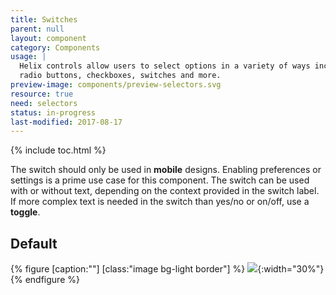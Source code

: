 ```yaml
---
title: Switches
parent: null
layout: component
category: Components
usage: |
  Helix controls allow users to select options in a variety of ways including
  radio buttons, checkboxes, switches and more.
preview-image: components/preview-selectors.svg
resource: true
need: selectors
status: in-progress
last-modified: 2017-08-17
---
```


{% include toc.html %}

<!--{% include todo.html content="Update focus states, expand on inline validation, and improve
keyboard accessibility." %}-->

The switch should only be used in **mobile** designs. Enabling preferences or
settings is a prime use case for this component. The switch can be used with or
without text, depending on the context provided in the switch label. If more
complex text is needed in the switch than yes/no or on/off, use a **toggle**.

## Default

{% figure [caption:""] [class:"image bg-light border"] %}
![]({{site.cdn_url}}/img/components/selectors-switch.png){:width="30%"}
{% endfigure %}

<!--<div class="ui segments">
  <div class="ui segment">
    <div class="ui form">
      ### Enabled
      <div class="inline field">
        <div class="ui toggle checkbox">
          <input type="checkbox" name="public">
          <label>Without text</label>
        </div>
      </div>
      <div class="inline field">
        <div class="ui toggle checkbox">
          <input type="checkbox" name="public">
          <label>With text (on/off)</label>
        </div>
      </div>
      <div class="inline field">
        <div class="ui toggle checkbox">
          <input type="checkbox" name="public">
          <label>With text (yes/no)</label>
        </div>
      </div>
    </div>
  </div>
  <div class="ui segment">
    ### Disabled
    <div class="inline field">
      <div class="ui toggle checkbox">
        <input type="checkbox" name="public" disabled="disabled">
        <label>With text (on/off)</label>
      </div>
    </div>
  </div>
  <div class="ui segment">
    ### Error
    <div class="inline field">
      <div class="ui toggle checkbox">
        <input type="checkbox" name="public" disabled="disabled">
        <label>With text (on/off)</label>
      </div>
    </div>
  </div>
</div>-->



<!--
  <a class="anchor" name="cascade-selector"></a>
  #Cascade Selector
  <p class="update">
    <a href="https://jira.rax.io/browse/RED-768">JIRA</a><br>
    EAG: This isn't used broadly enough to make a pattern yet.

  <p class="update">Do we want to use <a href="https://jira.rax.io/secure/attachment/70337/Cascade%20Selector%20-%20Complete.pdf">this doc</a>? I can't find the original to break it out into images and text.
-->
